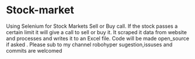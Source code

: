 # Stock-market
Using  Selenium for Stock Markets Sell or Buy call. If the stock passes a certain limit it will give a call to sell or buy it. It scraped it data from website and processes and writes it to an Excel file. Code will be made open_source if asked . Please sub to my channel robohyper
sugestion,issuses and commits are welcomed

